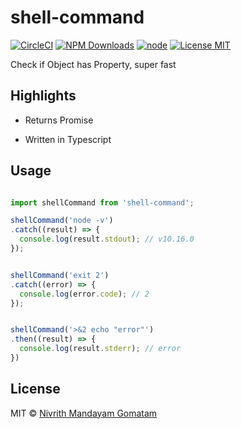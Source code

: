 # shell-command

[![CircleCI](https://circleci.com/gh/nivrith/shell-command/tree/master.svg?style=svg)](https://circleci.com/gh/nivrith/shell-command/tree/master)
[![NPM Downloads](https://img.shields.io/npm/dw/shell-command.svg)](https://www.npmjs.com/package/shell-command)
[![node](https://img.shields.io/node/v/shell-command.svg)](https://www.npmjs.com/package/shell-command)
[![License MIT](https://img.shields.io/github/license/nivrith/shell-command.svg)](https://github.com/nivrith/shell-command/blob/master/LICENSE)

Check if Object has Property, super fast

## Highlights

- Returns Promise

- Written in Typescript

## Usage

```js

import shellCommand from 'shell-command';

shellCommand('node -v')
.catch((result) => {
  console.log(result.stdout); // v10.16.0
});


shellCommand('exit 2')
.catch((error) => {
  console.log(error.code); // 2
});


shellCommand('>&2 echo "error"')
.then((result) => {
  console.log(result.stderr); // error
})

```

## License

MIT © [Nivrith Mandayam Gomatam](https://au.linkedin.com/in/nivrith-gomatam-43bb7aa5)
